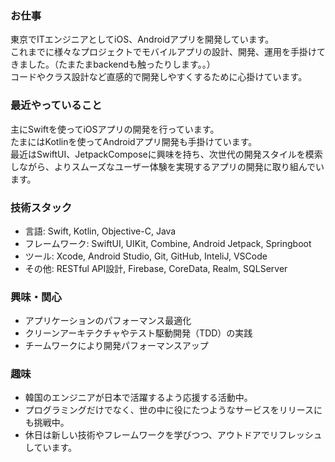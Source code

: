 <!--
**dolfalf/dolfalf** is a ✨ _special_ ✨ repository because its `README.md` (this file) appears on your GitHub profile.

Here are some ideas to get you started:

- 🔭 I’m currently working on ...
- 🌱 I’m currently learning ...
- 👯 I’m looking to collaborate on ...
- 🤔 I’m looking for help with ...
- 💬 Ask me about ...
- 📫 How to reach me: ...
- 😄 Pronouns: ...
- ⚡ Fun fact: ...
-->

### お仕事

東京でITエンジニアとしてiOS、Androidアプリを開発しています。  
これまでに様々なプロジェクトでモバイルアプリの設計、開発、運用を手掛けてきました。（たまたまbackendも触ったりします。。）  
コードやクラス設計など直感的で開発しやすくするために心掛けています。

### 最近やっていること

主にSwiftを使ってiOSアプリの開発を行っています。  
たまにはKotlinを使ってAndroidアプリ開発も手掛けています。  
最近はSwiftUI、JetpackComposeに興味を持ち、次世代の開発スタイルを模索しながら、よりスムーズなユーザー体験を実現するアプリの開発に取り組んでいます。  

### 技術スタック

- 言語: Swift, Kotlin, Objective-C, Java
- フレームワーク: SwiftUI, UIKit, Combine, Android Jetpack, Springboot
- ツール: Xcode, Android Studio, Git, GitHub, InteliJ, VSCode
- その他: RESTful API設計, Firebase, CoreData, Realm, SQLServer

### 興味・関心

- アプリケーションのパフォーマンス最適化
- クリーンアーキテクチャやテスト駆動開発（TDD）の実践
- チームワークにより開発パフォーマンスアップ

### 趣味

- 韓国のエンジニアが日本で活躍するよう応援する活動中。
- プログラミングだけでなく、世の中に役にたつようなサービスをリリースにも挑戦中。
- 休日は新しい技術やフレームワークを学びつつ、アウトドアでリフレッシュしています。
